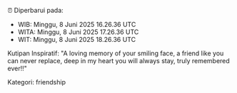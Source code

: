 ⏰ Diperbarui pada:
- WIB: Minggu, 8 Juni 2025 16.26.36 UTC
- WITA: Minggu, 8 Juni 2025 17.26.36 UTC
- WIT: Minggu, 8 Juni 2025 18.26.36 UTC

Kutipan Inspiratif:
"A loving memory of your smiling face, a friend like you can never replace, deep in my heart you will always stay, truly remembered ever!!"


Kategori: friendship

